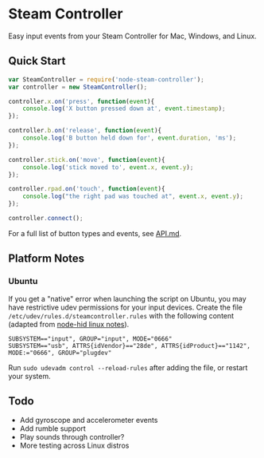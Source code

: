 # Steam Controller
Easy input events from your Steam Controller for Mac, Windows, and Linux.

## Quick Start
```javascript
var SteamController = require('node-steam-controller');
var controller = new SteamController();

controller.x.on('press', function(event){
	console.log('X button pressed down at', event.timestamp);
});

controller.b.on('release', function(event){
	console.log('B button held down for', event.duration, 'ms');
});

controller.stick.on('move', function(event){
	console.log('stick moved to', event.x, event.y);
});

controller.rpad.on('touch', function(event){
    console.log("the right pad was touched at", event.x, event.y);
});

controller.connect();
```

For a full list of button types and events, see [API.md](API.md).

## Platform Notes
### Ubuntu
If you get a "native" error when launching the script on Ubuntu, you may have 
restrictive udev permissions for your input devices. Create the file 
`/etc/udev/rules.d/steamcontroller.rules` with the following content (adapted from 
[node-hid linux notes](https://github.com/node-hid/node-hid#udev-device-permissions)).

```
SUBSYSTEM=="input", GROUP="input", MODE="0666"
SUBSYSTEM=="usb", ATTRS{idVendor}=="28de", ATTRS{idProduct}=="1142", MODE:="0666", GROUP="plugdev"
```

Run `sudo udevadm control --reload-rules` after adding the file, or restart your system.

## Todo
- Add gyroscope and accelerometer events
- Add rumble support
- Play sounds through controller?
- More testing across Linux distros